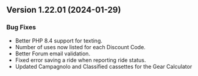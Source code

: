  ## Version 1.22.01 (2024-01-29)

 ### Bug Fixes
 - Better PHP 8.4 support for texting.
 - Number of uses now listed for each Discount Code.
 - Better Forum email validation.
 - Fixed error saving a ride when reporting ride status.
 - Updated Campagnolo and Classified cassettes for the Gear Calculator
